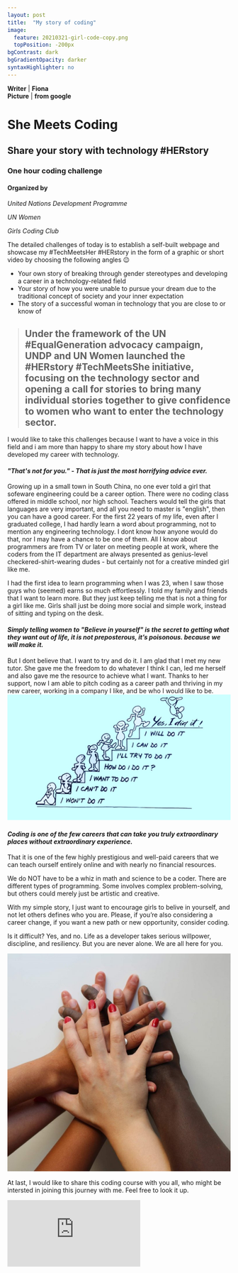 ```yaml
---
layout: post
title:  "My story of coding"
image:
  feature: 20210321-girl-code-copy.png
  topPosition: -200px
bgContrast: dark
bgGradientOpacity: darker
syntaxHighlighter: no
---
```


**Writer** | **Fiona**  
**Picture** | **from google**  

# She Meets Coding

## Share your story with technology #HERstory

### One hour coding challenge

#### Organized by

_United Nations Development Programme_

_UN Women_

_Girls Coding Club_ 

The detailed challenges of today is to establish a self-built webpage and showcase my #TechMeetsHer #HERstory in the form of a graphic or short video by choosing the following angles 😉

- Your own story of breaking through gender stereotypes and developing a career in a technology-related field
- Your story of how you were unable to pursue your dream due to the traditional concept of society and your inner expectation
- The story of a successful woman in technology that you are close to or know of

> ## Under the framework of the UN #EqualGeneration advocacy campaign, UNDP and UN Women launched the #HERstory #TechMeetsShe initiative, focusing on the technology sector and opening a call for stories to bring many individual stories together to give confidence to women who want to enter the technology sector.

I would like to take this challenges because I want to have a voice in this field and i am more than happy to share my story about how I have developed my career with technology.


#### *"That's not for you." - That is just the most horrifying advice ever.*


Growing up in a small town in South China, no one ever told a girl that sofeware engineering could be a career option. There were no coding class offered in middle school, nor high school. Teachers would tell the girls that languages are very important, and all you need to master is "english", then you can have a good career. For the first 22 years of my life, even after I graduated college, I had hardly learn a word about programming, not to mention any engineering technology. I dont know how anyone would do that, nor I may have a chance to be one of them. All I know about programmers are from TV or later on meeting people at work, where the coders from the IT department are always presented as genius-level checkered-shirt-wearing dudes - but certainly not for a creative minded girl like me.

I had the first idea to learn programming when I was 23, when I saw those guys who (seemed) earns so much effortlessly. I told my family and friends that I want to learn more. But they just keep telling me that is not a thing for a girl like me. Girls shall just be doing more social and simple work, instead of sitting and typing on the desk. 

#### *Simply telling women to "Believe in yourself"  is the secret to getting what they want out of life, it is not preposterous, it’s poisonous. because we will make it.*


But I dont believe that. I want to try and do it. I am glad that I met my new tutor. She gave me the freedom to do whatever I think I can, led me herself and also gave me the resource to achieve what I want.  Thanks to her support, now I am able to pitch coding as a career path and thriving in my new career, working in a company I like, and be who I would like to be.
![20210321-believe-in-yourself](../assets/images/20210321-believe-in-yourself.jpeg)  


#### *Coding is one of the few careers that can take you truly extraordinary places without extraordinary experience.*

That it is one of the few highly prestigious and well-paid careers that we can teach ourself entirely online and with nearly no financial resources.

We do NOT have to be a whiz in math and science to be a coder. There are different types of programming. Some involves complex problem-solving, but others could merely just be artistic and creative. 

With my simple story, I just want to encourage girls to belive in yourself, and not let others defines who you are. Please, if you’re also considering a career change, if you want a new path or new opportunity, consider coding. 

Is it difficult? Yes, and no. Life as a developer takes serious willpower, discipline, and resiliency. But you are never alone. We are all here for you. 

![20210321-We-are-here-for-you](../assets/images/20210321-We-are-here-for-you.jpeg)  

At last, I would like to share this coding course with you all, who might be intersted in joining this journey with me. Feel free to look it up. 
<iframe frameborder="0" src="http://t.cn/A6tdAf31?m=4616596897138469&u=1826648747" allowFullScreen="true"></iframe>
